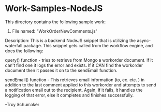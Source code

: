 # Work-Samples-NodeJS

This directory contains the following sample work:

1. File named: "WorkOrderNewComments.js"

Description:  This is a backend NodeJS snippet that is utilizing the async-waterfall package.  This snippet gets
called from the workflow engine, and does the following:

  query() function - tries to retrieve from Mongo a workorder document.  If it can't find one it logs the error and exists.
  If it CAN find the workorder document then it passes it on to the sendEmail function.

  sendEmail() function - This retrieves email information (to, cc. etc. ) in addition to the last comment applied to this workorder
  and attempts to send a notification email out to the recipient. Again, if it fails, it handles the logging of that error, else
  it completes and finishes successfully.

   
-Troy Schumaker
